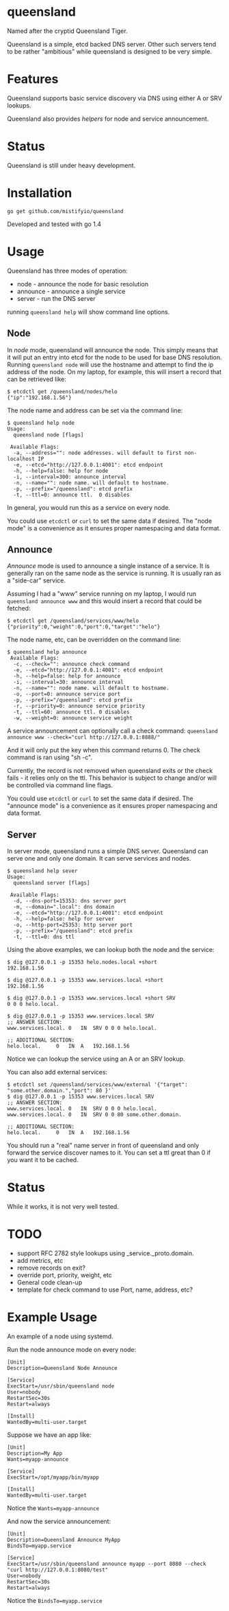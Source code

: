 # queensland
Named after the cryptid Queensland Tiger.

Queensland is a simple, etcd backed DNS server.  Other such servers
tend to be rather "ambitious" while queensland is designed to be very
simple.

# Features

Queensland supports basic service discovery via DNS using either A or
SRV lookups.

Queensland also provides _helpers_ for node and service announcement.

# Status

Queensland is still under heavy development.

# Installation

`go get github.com/mistifyio/queensland`

Developed and tested with go 1.4

# Usage


Queensland has three modes of operation:

- node - announce the node for basic resolution
- announce - announce a single service
- server - run the DNS server

running `queensland help` will show command line options.


## Node

In _node_ mode, queensland will announce the node. This simply means
that it will put an entry into etcd for the node to be used for base
DNS resolution. Running `queensland node` will use the hostname and
attempt to find the ip address of the node.  On my laptop, for
example, this will insert a record that can be retrieved like:

```
$ etcdctl get /queensland/nodes/helo
{"ip":"192.168.1.56"}
```

The node name and address can be set via the command line:

```
$ queensland help node
Usage:
  queensland node [flags]

 Available Flags:
  -a, --address="": node addresses. will default to first non-localhost IP
  -e, --etcd="http://127.0.0.1:4001": etcd endpoint
  -h, --help=false: help for node
  -i, --interval=300: announce interval
  -n, --name="": node name. will default to hostname.
  -p, --prefix="/queensland": etcd prefix
  -t, --ttl=0: announce ttl.  0 disables
  ```

In general, you would run this as a service on every node.

You could use `etcdctl` or `curl` to set the same data if desired. The
"node mode" is a convenience as it ensures proper namespacing and data
format.

## Announce

_Announce_ mode is used to announce a single instance of a service.  It
is generally ran on the same node as the service is running.  It is
usually ran as a "side-car" service.

Assuming I had a "www" service running on my laptop, I would run
`queensland announce www` and this would insert a record that could be
fetched:

```
$ etcdctl get /queensland/services/www/helo
{"priority":0,"weight":0,"port":0,"target":"helo"}
```

The node name, etc, can be overridden on the command line:
```
$ queensland help announce
 Available Flags:
  -c, --check="": announce check command
  -e, --etcd="http://127.0.0.1:4001": etcd endpoint
  -h, --help=false: help for announce
  -i, --interval=30: announce interval
  -n, --name="": node name. will default to hostname.
  -o, --port=0: announce service port
  -p, --prefix="/queensland": etcd prefix
  -r, --priority=0: announce service priority
  -t, --ttl=60: announce ttl. 0 disables
  -w, --weight=0: announce service weight
  ```

A service announcement can optionally call a check command:
`queensland announce www --check="curl http://127.0.0.1:8888/"`

And it will only put the key when this command returns 0. The check
command is ran using "sh -c".

Currently, the record is not removed when queensland exits or the
check fails - it relies only on the ttl. This behavior is subject to
change and/or will be controlled via command line flags.

You could use `etcdctl` or `curl` to set the same data if desired. The
"announce mode" is a convenience as it ensures proper namespacing and data
format.


## Server

In server mode, queensland runs a simple DNS server. Queensland can serve one and only one domain.  It can serve services
and nodes.

```
$ queensland help sever
Usage:
  queensland server [flags]

 Available Flags:
  -d, --dns-port=15353: dns server port
  -m, --domain=".local": dns domain
  -e, --etcd="http://127.0.0.1:4001": etcd endpoint
  -h, --help=false: help for server
  -o, --http-port=25353: http server port
  -p, --prefix="/queensland": etcd prefix
  -t, --ttl=0: dns ttl
```

Using the above examples, we can lookup both the node and the service:

```
$ dig @127.0.0.1 -p 15353 helo.nodes.local +short
192.168.1.56

$ dig @127.0.0.1 -p 15353 www.services.local +short
192.168.1.56

$ dig @127.0.0.1 -p 15353 www.services.local +short SRV
0 0 0 helo.local.

$ dig @127.0.0.1 -p 15353 www.services.local SRV
;; ANSWER SECTION:
www.services.local.	0	IN	SRV	0 0 0 helo.local.

;; ADDITIONAL SECTION:
helo.local.		0	IN	A	192.168.1.56

```

Notice we can lookup the service using an A or an SRV lookup.


You can also add external services:

```
$ etcdctl set /queensland/services/www/external '{"target": "some.other.domain.","port": 80 }'`
$ dig @127.0.0.1 -p 15353 www.services.local SRV
;; ANSWER SECTION:
www.services.local.	0	IN	SRV	0 0 0 helo.local.
www.services.local.	0	IN	SRV	0 0 80 some.other.domain.

;; ADDITIONAL SECTION:
helo.local.		0	IN	A	192.168.1.56
```


You should run a "real" name server in front of queensland and only
forward the service discover names to it.  You can set a ttl great
than 0 if you want it to be cached.


# Status

While it works, it is not very well tested.

# TODO

- support  RFC 2782 style lookups using \_service.\_proto.domain.
- add metrics, etc
- remove records on exit?
- override port, priority, weight, etc
- General code clean-up
- template for check command to use Port, name, address, etc?

# Example Usage

An example of a node using systemd.

Run the node announce mode on every node:

```
[Unit]
Description=Queensland Node Announce

[Service]
ExecStart=/usr/sbin/queensland node
User=nobody
RestartSec=30s
Restart=always

[Install]
WantedBy=multi-user.target
```

Suppose we have an app like:

```
[Unit]
Description=My App
Wants=myapp-announce

[Service]
ExecStart=/opt/myapp/bin/myapp

[Install]
WantedBy=multi-user.target
```

Notice the `Wants=myapp-announce`

And now the service announcement:

```
[Unit]
Description=Queensland Announce MyApp
BindsTo=myapp.service

[Service]
ExecStart=/usr/sbin/queensland announce myapp --port 8080 --check "curl http://127.0.0.1:8080/test"
User=nobody
RestartSec=30s
Restart=always
```

Notice the `BindsTo=myapp.service`


